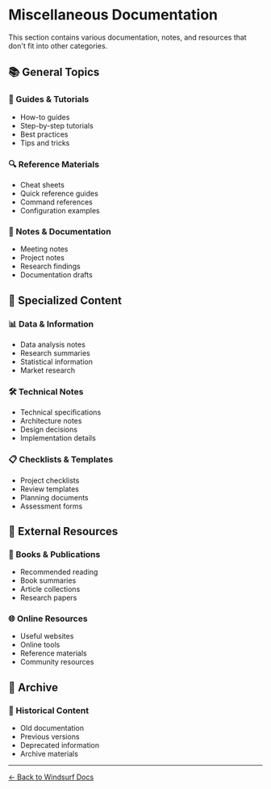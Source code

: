 # Miscellaneous Documentation

This section contains various documentation, notes, and resources that don't fit into other categories.

## 📚 General Topics

### 📖 Guides & Tutorials
- How-to guides
- Step-by-step tutorials
- Best practices
- Tips and tricks

### 🔍 Reference Materials
- Cheat sheets
- Quick reference guides
- Command references
- Configuration examples

### 📝 Notes & Documentation
- Meeting notes
- Project notes
- Research findings
- Documentation drafts

## 🎯 Specialized Content

### 📊 Data & Information
- Data analysis notes
- Research summaries
- Statistical information
- Market research

### 🛠️ Technical Notes
- Technical specifications
- Architecture notes
- Design decisions
- Implementation details

### 📋 Checklists & Templates
- Project checklists
- Review templates
- Planning documents
- Assessment forms

## 🔗 External Resources

### 📖 Books & Publications
- Recommended reading
- Book summaries
- Article collections
- Research papers

### 🌐 Online Resources
- Useful websites
- Online tools
- Reference materials
- Community resources

## 📅 Archive

### 📁 Historical Content
- Old documentation
- Previous versions
- Deprecated information
- Archive materials

---

[← Back to Windsurf Docs](../) 